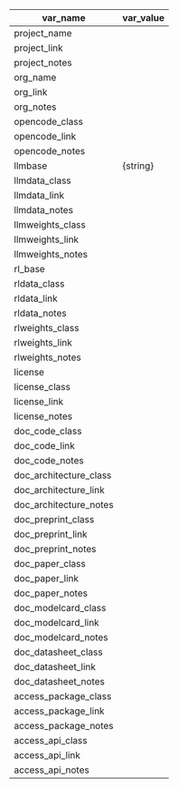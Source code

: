 |var_name              |var_value                                                   |
|----------------------|------------------------------------------------------------|
|project_name          |                                                            |
|project_link          |                                                            |
|project_notes         |                                                            |
|org_name              |                                                            |
|org_link              |                                                            |
|org_notes             |                                                            |
|opencode_class        |                                                            |
|opencode_link         |                                                            |
|opencode_notes        |                                                            |
|llmbase               |{string}                                                    |
|llmdata_class         |                                                            |
|llmdata_link          |                                                            |
|llmdata_notes         |                                                            |
|llmweights_class      |                                                            |
|llmweights_link       |                                                            |
|llmweights_notes      |                                                            |
|rl_base               |                                                            |
|rldata_class          |                                                            |
|rldata_link           |                                                            |
|rldata_notes          |                                                            |
|rlweights_class       |                                                            |
|rlweights_link        |                                                            |
|rlweights_notes       |                                                            |
|license               |                                                            |
|license_class         |                                                            |
|license_link          |                                                            |
|license_notes         |                                                            |
|doc_code_class        |                                                            |
|doc_code_link         |                                                            |
|doc_code_notes        |                                                            |
|doc_architecture_class|                                                            |
|doc_architecture_link |                                                            |
|doc_architecture_notes|                                                            |
|doc_preprint_class    |                                                            |
|doc_preprint_link     |                                                            |
|doc_preprint_notes    |                                                            |
|doc_paper_class       |                                                            |
|doc_paper_link        |                                                            |
|doc_paper_notes       |                                                            |
|doc_modelcard_class   |                                                            |
|doc_modelcard_link    |                                                            |
|doc_modelcard_notes   |                                                            |
|doc_datasheet_class   |                                                            |
|doc_datasheet_link    |                                                            |
|doc_datasheet_notes   |                                                            |
|access_package_class  |                                                            |
|access_package_link   |                                                            |
|access_package_notes  |                                                            |
|access_api_class      |                                                            |
|access_api_link       |                                                            |
|access_api_notes      |                                                            |
